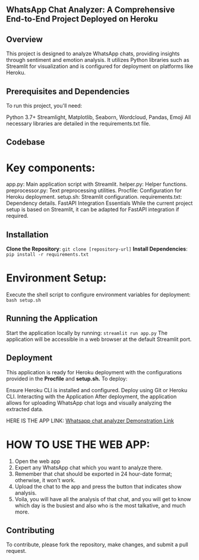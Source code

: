 ## WhatsApp Chat Analyzer: A Comprehensive End-to-End Project Deployed on Heroku

## Overview
This project is designed to analyze WhatsApp chats, providing insights through sentiment and emotion analysis. It utilizes Python libraries such as Streamlit for visualization and is configured for deployment on platforms like Heroku.

## Prerequisites and Dependencies
To run this project, you'll need:

Python 3.7+
Streamlight, Matplotlib, Seaborn, Wordcloud, Pandas, Emoji
All necessary libraries are detailed in the requirements.txt file.

## Codebase
# Key components:

app.py: Main application script with Streamlit.
helper.py: Helper functions.
preprocessor.py: Text preprocessing utilities.
Procfile: Configuration for Heroku deployment.
setup.sh: Streamlit configuration.
requirements.txt: Dependency details.
FastAPI Integration Essentials
While the current project setup is based on Streamlit, it can be adapted for FastAPI integration if required.

## Installation
**Clone the Repository**: `git clone [repository-url]`
**Install Dependencies**: `pip install -r requirements.txt`

# Environment Setup:
Execute the shell script to configure environment variables for deployment: `bash setup.sh`

## Running the Application
Start the application locally by running:  `streamlit run app.py`
The application will be accessible in a web browser at the default Streamlit port.

## Deployment
This application is ready for Heroku deployment with the configurations provided in the **Procfile** and **setup.sh.** To deploy:

Ensure Heroku CLI is installed and configured.
Deploy using Git or Heroku CLI.
Interacting with the Application
After deployment, the application allows for uploading WhatsApp chat logs and visually analyzing the extracted data.


HERE IS THE APP LINK:
[Whatsapp chat analyzer Demonstration Link]((https://www.linkedin.com/in/emaanism/recent-activity/all/))


# HOW TO USE THE WEB APP:
1.  Open the web app
2.  Expert any WhatsApp chat which you want to analyze there.
3.  Remember that chat should be exported in 24 hour-date format; otherwise, it won't work.
4.  Upload the chat to the app and press the button that indicates show analysis.
5.  Voila, you will have all the analysis of that chat, and you will get to know which day is the busiest and also who is the most talkative, and much more.

   
## Contributing
To contribute, please fork the repository, make changes, and submit a pull request.
